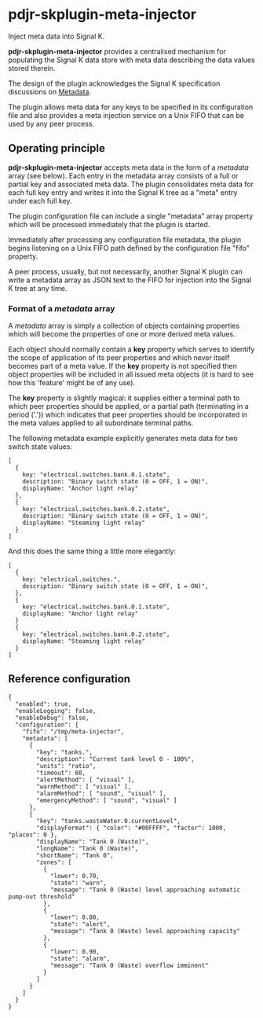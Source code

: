 # pdjr-skplugin-meta-injector

Inject meta data into Signal K.

__pdjr-skplugin-meta-injector__ provides a centralised mechanism for
populating the Signal K data store with meta data describing the data
values stored therein.

The design of the plugin acknowledges the Signal K specification
discussions on 
[Metadata](https://github.com/SignalK/specification/blob/master/gitbook-docs/data_model_metadata.md).

The plugin allows meta data for any keys to be specified in its
configuration file and also provides a meta injection service on a
Unix FIFO that can be used by any peer process.
 
## Operating principle

__pdjr-skplugin-meta-injector__ accepts meta data in the form of a
*metadata* array (see below).
Each entry in the metadata array consists of a full or partial key
and associated meta data.
The plugin consolidates meta data for each full key entry and writes it into
the Signal K tree as a "meta" entry under each full key.

The plugin configuration file can include a single "metadata" array
property which will be processed immediately that the plugin is
started.

Immediately after processing any configuration file metadata, the
plugin begins listening on a Unix FIFO path defined by the
configuration file "fifo" property.

A peer process, usually, but not necessarily, another Signal K
plugin can write a metadata array as JSON text to the FIFO for
injection into the Signal K tree at any time.

### Format of a *metadata* array

A *metadata* array is simply a collection of objects containing
properties which will become the properties of one or more derived
meta values.

Each object should normally contain a **key** property which serves
to identify the scope of application of its peer properties and which
never itself becomes part of a meta value.
If the **key** property is not specified then object properties will
be included in all issued meta objects (it is hard to see how this
'feature' might be of any use). 

The **key** property is slightly magical: it supplies either a
terminal path to which peer properties should be applied, or a
partial path (terminating in a period ('.')) which indicates that
peer properties should be incorporated in the meta values applied
to all subordinate terminal paths.

The following metadata example explicitly generates meta data for
two switch state values:
```
[
  {
    key: "electrical.switches.bank.0.1.state",
    description: "Binary switch state (0 = OFF, 1 = ON)",
    displayName: "Anchor light relay"
  },
  {
    key: "electrical.switches.bank.0.2.state",
    description: "Binary switch state (0 = OFF, 1 = ON)",
    displayName: "Steaming light relay"
  }
]
```
And this does the same thing a little more elegantly:
```
[
  {
    key: "electrical.switches.",
    description: "Binary switch state (0 = OFF, 1 = ON)",
  },
  {
    key: "electrical.switches.bank.0.1.state",
    displayName: "Anchor light relay"
  }
  {
    key: "electrical.switches.bank.0.2.state",
    displayName: "Steaming light relay"
  }
]
```

## Reference configuration
```
{
  "enabled": true,
  "enableLogging": false,
  "enableDebug": false,
  "configuration": {
    "fifo": "/tmp/meta-injector",
    "metadata": [
      {
        "key": "tanks.",
        "description": "Current tank level 0 - 100%",
        "units": "ratio",
        "timeout": 60,
        "alertMethod": [ "visual" ],
        "warnMethod": [ "visual" ],
        "alarmMethod": [ "sound", "visual" ],
        "emergencyMethod": [ "sound", "visual" ]
      },
      {
        "key": "tanks.wasteWater.0.currentLevel",
        "displayFormat": { "color": "#00FFFF", "factor": 1000, "places": 0 },
        "displayName": "Tank 0 (Waste)",
        "longName": "Tank 0 (Waste)",
        "shortName": "Tank 0",
        "zones": [
          {
            "lower": 0.70,
            "state": "warn",
            "message": "Tank 0 (Waste) level approaching automatic pump-out threshold"
          },
          {
            "lower": 0.80,
            "state": "alert",
            "message": "Tank 0 (Waste) level approaching capacity"
          },
          {
            "lower": 0.90,
            "state": "alarm",
            "message": "Tank 0 (Waste) overflow imminent"
          }
        ]
      }
    ]
  }
}
```
